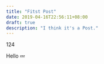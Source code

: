 ```yaml
---
title: "Fitst Post"
date: 2019-04-16T22:56:11+08:00
draft: true
description: "I think it's a Post."
---
```

124

Hello
:zzz:
